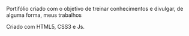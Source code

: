 Portifólio criado com o objetivo de treinar conhecimentos e divulgar, de alguma forma, meus trabalhos

Criado com HTML5, CSS3 e Js.